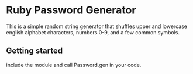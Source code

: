 # Ruby Password Generator
This is a simple random string generator that shuffles upper and lowercase english alphabet characters, numbers 0-9, and a few common symbols.

## Getting started

include the module and call Password.gen in your code. 
